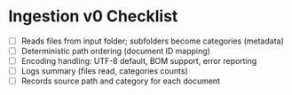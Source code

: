 # Ingestion v0 Checklist

- [ ] Reads files from input folder; subfolders become categories (metadata)
- [ ] Deterministic path ordering (document ID mapping)
- [ ] Encoding handling: UTF-8 default, BOM support, error reporting
- [ ] Logs summary (files read, categories counts)
- [ ] Records source path and category for each document